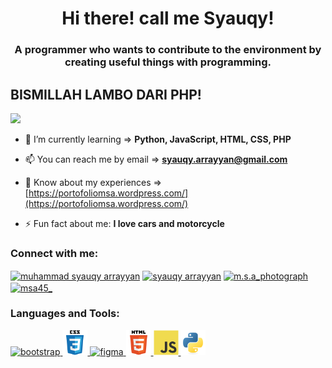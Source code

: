 <h1 align="center">Hi there! call me Syauqy!</h1>
<h3 align="center">A programmer who wants to contribute to the environment by creating useful things with programming.</h3>

<h2>BISMILLAH LAMBO DARI PHP!</h2>
<img src="https://media.giphy.com/media/v1.Y2lkPTc5MGI3NjExZ3l5c2YwZXpiNHEweTRyaWFjNnlqNzM1eTlsd2lqbnUycDhoc3dsaCZlcD12MV9naWZzX3NlYXJjaCZjdD1n/O58wTsoBqBqMw/giphy.gif">

- 🌱 I’m currently learning => **Python, JavaScript, HTML, CSS, PHP**

- 📫 You can reach me by email => **syauqy.arrayyan@gmail.com**

- 📄 Know about my experiences => [https://portofoliomsa.wordpress.com/](https://portofoliomsa.wordpress.com/)

- ⚡ Fun fact about me: **I love cars and motorcycle**

<h3 align="left">Connect with me:</h3>
<p align="left">
<a href="https://linkedin.com/in/muhammad syauqy arrayyan" target="blank"><img align="center" src="https://raw.githubusercontent.com/rahuldkjain/github-profile-readme-generator/master/src/images/icons/Social/linked-in-alt.svg" alt="muhammad syauqy arrayyan" height="30" width="40" /></a>
<a href="https://stackoverflow.com/users/26428763" target="blank"><img align="center" src="https://raw.githubusercontent.com/rahuldkjain/github-profile-readme-generator/master/src/images/icons/Social/stack-overflow.svg" alt="syauqy arrayyan" height="30" width="40" /></a>
<a href="https://instagram.com/m.s.a_photograph" target="blank"><img align="center" src="https://raw.githubusercontent.com/rahuldkjain/github-profile-readme-generator/master/src/images/icons/Social/instagram.svg" alt="m.s.a_photograph" height="30" width="40" /></a>
<a href="https://discord.gg/ZN37UnR" target="blank"><img align="center" src="https://raw.githubusercontent.com/rahuldkjain/github-profile-readme-generator/master/src/images/icons/Social/discord.svg" alt="msa45_" height="30" width="40" /></a>
</p>

<h3 align="left">Languages and Tools:</h3>
<p align="left"> <a href="https://getbootstrap.com" target="_blank" rel="noreferrer"> <img src="https://getbootstrap.com/docs/5.3/assets/brand/bootstrap-logo-shadow.png" alt="bootstrap" width="50" height="40"/> </a> <a href="https://www.w3schools.com/css/" target="_blank" rel="noreferrer"> <img src="https://raw.githubusercontent.com/devicons/devicon/master/icons/css3/css3-original-wordmark.svg" alt="css3" width="40" height="40"/> </a> <a href="https://www.figma.com/" target="_blank" rel="noreferrer"> <img src="https://www.vectorlogo.zone/logos/figma/figma-icon.svg" alt="figma" width="40" height="40"/> </a> <a href="https://www.w3.org/html/" target="_blank" rel="noreferrer"> <img src="https://raw.githubusercontent.com/devicons/devicon/master/icons/html5/html5-original-wordmark.svg" alt="html5" width="40" height="40"/> </a> <a href="https://developer.mozilla.org/en-US/docs/Web/JavaScript" target="_blank" rel="noreferrer"> <img src="https://raw.githubusercontent.com/devicons/devicon/master/icons/javascript/javascript-original.svg" alt="javascript" width="40" height="40"/> </a> <a href="https://www.python.org" target="_blank" rel="noreferrer"> <img src="https://raw.githubusercontent.com/devicons/devicon/master/icons/python/python-original.svg" alt="python" width="40" height="40"/> </a> </p>
